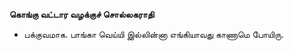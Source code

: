 **கொங்கு வட்டார வழக்குச் சொல்லகராதி**
- பக்குவமாக. பாங்கா வெய்யி இல்லின்னா எங்கியாவது காணாமெ போயிரு.

